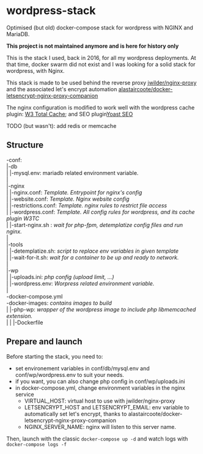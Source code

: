 # wordpress-stack

Optimised (but old) docker-compose stack for wordpress with NGINX and MariaDB.

__This project is not maintained anymore and is here for history only__

This is the stack I used, back in 2016, for all my wordpress deployments.
At that time, docker swarm did not exist and I was looking for a solid stack for wordpress, with Nginx.

This stack is made to be used behind the reverse proxy [jwilder/nginx-proxy ](https://github.com/jwilder/nginx-proxy) and the associated let's encrypt automation [alastaircoote/docker-letsencrypt-nginx-proxy-companion](https://github.com/alastaircoote/docker-letsencrypt-nginx-proxy-companion)

The nginx configuration is modified to work well with the wordpress cache plugin: [W3 Total Cache](https://fr.wordpress.org/plugins/w3-total-cache/); and SEO plugin[Yoast SEO](https://fr.wordpress.org/plugins/wordpress-seo/)

TODO (but wasn't): add redis or memcache

## Structure

-conf:  
 |-db  
 | |-mysql.env: mariadb related environment variable.  
 |  
 |-nginx  
 | |-nginx.conf: *Template. Entrypoint for nginx's config*  
 | |-website.conf: *Template. Nginx website config*  
 | |-restrictions.conf: *Template. nginx rules to restrict file access*  
 | |-wordpress.conf: *Template. All config rules for wordpress, and its cache plugin W3TC*  
 | |-start-nginx.sh : *wait for php-fpm, detemplatize config files and run nginx.*  
 |  
 |-tools  
 | |-detemplatize.sh: *script to replace env variables in given template*  
 | |-wait-for-it.sh: *wait for a container to be up and ready to network.*  
 |  
 |-wp  
 | |-uploads.ini: *php config (upload limit, ...)*  
 | |-wordpress.env: *Worpress related environment variable.*  
 |  
-docker-compose.yml  
-docker-images: *contains images to build*  
 | |-php-wp: *wrapper of the wordpress image to include php libmemcached extension.*  
 | | |-Dockerfile  

## Prepare and launch

Before starting the stack, you need to:
- set environement variables in conf/db/mysql.env and conf/wp/wordpress.env to suit your needs.
- if you want, you can also change php config in conf/wp/uploads.ini
- in docker-compose.yml, change environment variables in the nginx service
  - VIRTUAL_HOST: virtual host to use with jwilder/nginx-proxy
  - LETSENCRYPT_HOST and LETSENCRYPT_EMAIL: env variable to automatically set let's encrypt, thanks to alastaircoote/docker-letsencrypt-nginx-proxy-companion  
  - NGINX_SERVER_NAME: nginx will listen to this server name.

Then, launch with the classic `docker-compose up -d` and watch logs with `docker-compose logs -f`
